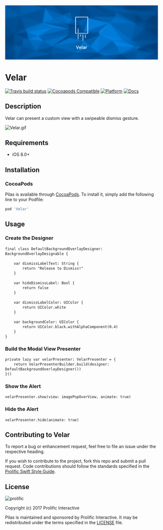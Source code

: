 ![Velar](Images/bg_velar.png)

# Velar

[![Travis build status](https://img.shields.io/travis/prolificinteractive/Velar.svg?style=flat-square)](https://travis-ci.org/prolificinteractive/Velar)
[![Cocoapods Compatible](https://img.shields.io/cocoapods/v/Velar.svg?style=flat-square)](https://img.shields.io/cocoapods/v/Velar.svg)
[![Platform](https://img.shields.io/cocoapods/p/Velar.svg?style=flat-square)](http://cocoadocs.org/docsets/Velar)
[![Docs](https://img.shields.io/cocoapods/metrics/doc-percent/Velar.svg?style=flat-square)](http://cocoadocs.org/docsets/Velar)

## Description

Velar can present a custom view with a swipeable dismiss gesture.

![Velar.gif](Images/Velar.gif)

## Requirements

* iOS 8.0+

## Installation

### CocoaPods
Pilas is available through [CocoaPods](http://cocoapods.org). To install
it, simply add the following line to your Podfile:

```ruby
pod 'Velar'
```
## Usage

### Create the Designer 

```
final class DefaultBackgroundOverlayDesigner: BackgroundOverlayDesignable {

    var dismissLabelText: String {
        return "Release to Dismiss!"
    }

    var hideDismissLabel: Bool {
        return false
    }

    var dismissLabelColor: UIColor {
        return UIColor.white
    }

    var backgroundColor: UIColor {
        return UIColor.black.withAlphaComponent(0.4)
    }
}
```

### Build the Modal View Presenter

```
private lazy var velarPresenter: VelarPresenter = {
    return VelarPresenterBuilder.build(designer: DefaultBackgroundOverlayDesigner())
}()
```

### Show the Alert 

```
velarPresenter.show(view: imagePopOverView, animate: true)
```

### Hide the Alert

```
velarPresenter.hide(animate: true)
```


## Contributing to Velar

To report a bug or enhancement request, feel free to file an issue under the respective heading.

If you wish to contribute to the project, fork this repo and submit a pull request. Code contributions should follow the standards specified in the [Prolific Swift Style Guide](https://github.com/prolificinteractive/swift-style-guide).

## License

![prolific](https://s3.amazonaws.com/prolificsitestaging/logos/Prolific_Logo_Full_Color.png)

Copyright (c) 2017 Prolific Interactive

Pilas is maintained and sponsored by Prolific Interactive. It may be redistributed under the terms specified in the [LICENSE] file.

[LICENSE]: ./LICENSE
